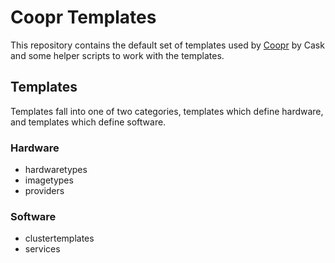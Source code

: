 # Coopr Templates

This repository contains the default set of templates used by [Coopr](http://coopr.io) by Cask and some helper scripts to work with the templates.

## Templates
Templates fall into one of two categories, templates which define hardware, and templates which define software.

### Hardware
- hardwaretypes
- imagetypes
- providers

### Software
- clustertemplates
- services
